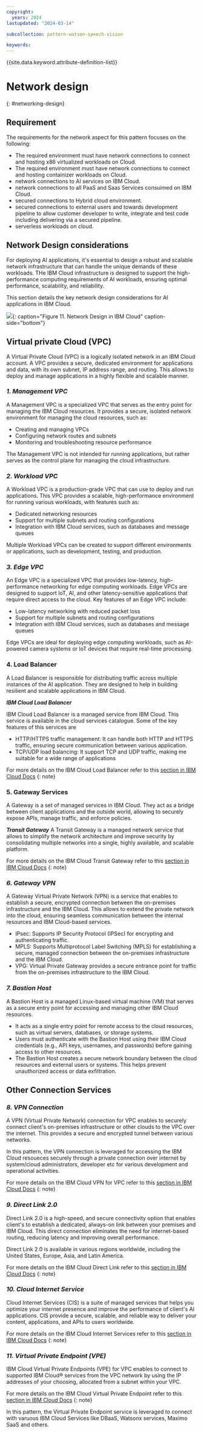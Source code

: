 ```yaml
---
copyright:
  years: 2024
lastupdated: "2024-03-14"

subcollection: pattern-watson-speech-vision

keywords:
---
```

{{site.data.keyword.attribute-definition-list}}

# Network design

{: #networking-design}

## Requirement

The requirements for the network aspect for this pattern focuses on the following:

* The required environment must have network connections to connect and hosting x86 virtualized workloads on Cloud.
* The required environment must have network connections to connect and hosting containizer workloads on Cloud.
* network connections to AI services on IBM Cloud.
* network connections to all PaaS and Saas Services consuimed on IBM Cloud.
* secured connections to Hybrid cloud environment.
* secured connections to external users and towards development pipeline to allow customer developer to write, integrate and test code including delivering via a secured pipeline.
* serverless workloads on cloud.

## Network Design considerations

For deploying AI applications, it's essential to design a robust and scalable network infrastructure that can handle the unique demands of these workloads. THe IBM Cloud infrastructure is designed to support the high-performance computing requirements of AI workloads, ensuring optimal performance, scalability, and reliability.

This section details the key network design considerations for AI applications in IBM Cloud.

![](image/watson-surround-pattern-networking.svg){: caption="Figure 11. Network Design in IBM Cloud" caption-side="bottom"}

## **Virtual private Cloud (VPC)**

A Virtual Private Cloud (VPC) is a logically isolated network in an IBM Cloud account. A VPC provides a secure, dedicated environment for applications and data, with its own subnet, IP address range, and routing. This allows to deploy and manage applications in a highly flexible and scalable manner.

### ***1. Management VPC***

A Management VPC is a specialized VPC that serves as the entry point for managing the IBM Cloud resources. It provides a secure, isolated network environment for managing the cloud resources, such as:

- Creating and managing VPCs
- Configuring network routes and subnets
- Monitoring and troubleshooting resource performance

The Management VPC is not intended for running applications, but rather serves as the control plane for managing the cloud infrastructure.

### ***2. Workload VPC***

A Workload VPC is a production-grade VPC that can use to deploy and run applications. This VPC provides a scalable, high-performance environment for running various workloads, with features such as:

- Dedicated networking resources
- Support for multiple subnets and routing configurations
- Integration with IBM Cloud services, such as databases and message queues

Multiple Workload VPCs can be created to support different environments or applications, such as development, testing, and production.

### ***3. Edge VPC***

An Edge VPC is a specialized VPC that provides low-latency, high-performance networking for edge computing workloads. Edge VPCs are designed to support IoT, AI, and other latency-sensitive applications that require direct access to the cloud. Key features of an Edge VPC include:

- Low-latency networking with reduced packet loss
- Support for multiple subnets and routing configurations
- Integration with IBM Cloud services, such as databases and message queues

Edge VPCs are ideal for deploying edge computing workloads, such as AI-powered camera systems or IoT devices that require real-time processing.

### **4. Load Balancer**

A Load Balancer is responsible for distributing traffic across multiple instances of the AI application. They are designed to help in building resilient and scalable applications in IBM Cloud.

***IBM Cloud Load Balancer***

IBM Cloud Load Balancer is a managed service from IBM Cloud. This service is available in the cloud services catalogue. Some of the key features of this services are

- HTTP/HTTPS traffic management: It can handle both HTTP and HTTPS traffic, ensuring secure communication between various application.
- TCP/UDP load balancing: It support TCP and UDP traffic, making me suitable for a wide range of applications

For more details on the IBM Cloud Load Balancer refer to this [section in IBM Cloud Docs](https://cloud.ibm.com/docs/loadbalancer-service?topic=loadbalancer-service-about-ibm-cloud-load-balancer)
{: note}

### **5. Gateway Services**

A Gateway is a set of managed services in IBM Cloud. They act as a bridge between client applications and the outside world, allowing to securely expose APIs, manage traffic, and enforce policies.

***Transit Gateway***
A Transit Gateway is a managed network service that allows to simplify the network architecture and improve security by consolidating multiple networks into a single, highly available, and scalable platform.

For more details on the IBM Cloud Transit Gateway refer to this [section in IBM Cloud Docs](https://cloud.ibm.com/docs/transit-gateway?topic=transit-gateway-about)
{: note}

### ***6. Gateway VPN***

A Gateway Virtual Private Network (VPN) is a service that enables to establish a secure, encrypted connection between the on-premises infrastructure and the IBM Cloud. This allows to extend the private network into the cloud, ensuring seamless communication between the internal resources and IBM Cloud-based services.

- IPsec: Supports IP Security Protocol (IPSec) for encrypting and authenticating traffic.
- MPLS: Supports Multiprotocol Label Switching (MPLS) for establishing a secure, managed connection between the on-premises infrastructure and the IBM Cloud.
- VPG: Virtual Private Gateway provides a secure entrance point for traffic from the on-premises infrastructure to the IBM Cloud.

### ***7. Bastion Host***

A Bastion Host is a managed Linux-based virtual machine (VM) that serves as a secure entry point for accessing and managing other IBM Cloud resources.

- It acts as a single entry point for remote access to the cloud resources, such as virtual servers, databases, or storage systems.
- Users must authenticate with the Bastion Host using their IBM Cloud credentials (e.g., API keys, usernames, and passwords) before gaining access to other resources.
- The Bastion Host creates a secure network boundary between the cloud resources and external users or systems. This helps prevent unauthorized access or data exfiltration.

## **Other Connection Services**

### ***8. VPN Connection***

A VPN (Virtual Private Network) connection for VPC enables to securely connect client's on-premises infrastructure or other clouds to the VPC over the internet. This provides a secure and encrypted tunnel between various networks.

In this pattern, the VPN connection is leveraged for accessing the IBM Cloud resoueces securely through a private connection over internet by system/cloud administrators, developer etc for various development and operational activities.

For more details on the IBM Cloud VPN for VPC refer to this [section in IBM Cloud Docs](https://cloud.ibm.com/docs/vpc?topic=vpc-vpn-overview&interface=ui)
{: note}

### ***9. Direct Link 2.0***

Direct Link 2.0 is a high-speed, and secure connectivity option that enables client's to establish a dedicated, always-on link between your premises and IBM Cloud. This direct connection eliminates the need for internet-based routing, reducing latency and improving overall performance.

Direct Link 2.0 is available in various regions worldwide, including the United States, Europe, Asia, and Latin America.

For more details on the IBM Cloud Direct Link refer to this [section in IBM Cloud Docs](https://cloud.ibm.com/docs/dl?topic=dl-dl-about)
{: note}

### ***10. Cloud Internet Service***

Cloud Internet Services (CIS) is a suite of managed services that helps you optimize your internet presence and improve the performance of client's AI applications. CIS  provide a secure, scalable, and reliable way to deliver your content, applications, and APIs to users worldwide.

For more details on the IBM Cloud Internet Services refer to this [section in IBM Cloud Docs](https://cloud.ibm.com/docs/cis?topic=cis-about-ibm-cloud-internet-services-cis)
{: note}

### ***11. Virtual Private Endpoint (VPE)***

IBM Cloud Virtual Private Endpoints (VPE) for VPC enables to connect to supported IBM Cloud® services from the VPC network by using the IP addresses of your choosing, allocated from a subnet within your VPC.

For more details on the IBM Cloud Virtual Private Endpoint refer to this [section in IBM Cloud Docs](https://cloud.ibm.com/docs/vpc?topic=vpc-about-vpe)
{: note}

In this pattern, the Virtual Private Endpoint service is leveraged to connect with varuous IBM Cloud Services like DBaaS, Watsonx services, Maximo SaaS and others.
